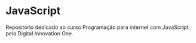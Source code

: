 # JavaScript
Repositório dedicado ao curso Programação para internet com JavaScript, pela Digital Innovation One.
